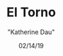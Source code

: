 ---
id: '8'
title: El Torno
date: 02/14/19
categories: '"Guadalupe"'
author: '"Katherine Dau"'
Lat: '39.255351'
Lng: "-4.258006"
description: plaza of guadalupe
permalink: "/places/8.html"
layout: post
---